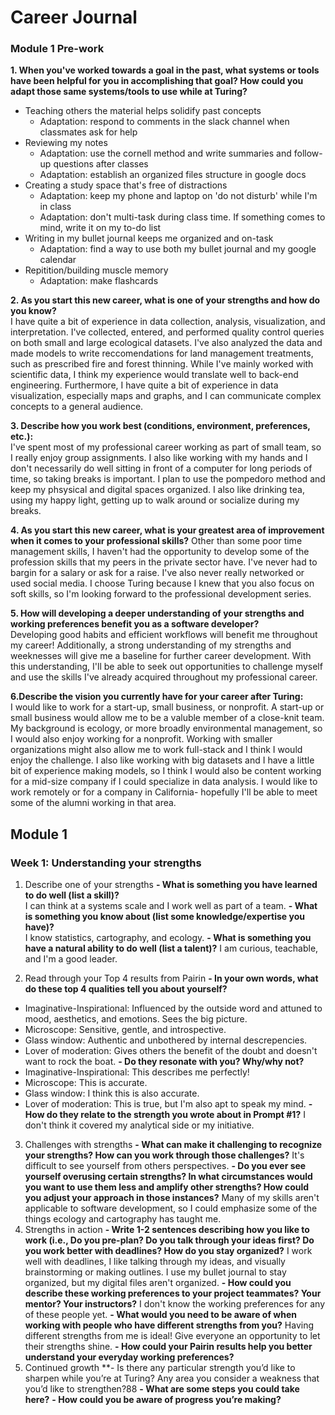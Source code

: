 # Career Journal
### Module 1 Pre-work

**1. When you've worked towards a goal in the past, what systems or tools have been helpful for you in accomplishing that goal? How could you adapt those same systems/tools to use while at Turing?**
  - Teaching others the material helps solidify past concepts
    - Adaptation: respond to comments in the slack channel when classmates ask for help
  - Reviewing my notes
    - Adaptation: use the cornell method and write summaries and follow-up questions after classes
    - Adaptation: establish an organized files structure in google docs
  - Creating a study space that's free of distractions
      - Adaptation: keep my phone and laptop on 'do not disturb' while I'm in class
      - Adaptation: don't multi-task during class time. If something comes to mind, write it on my to-do list
  - Writing in my bullet journal keeps me organized and on-task
      - Adaptation: find a way to use both my bullet journal and my google calendar
  - Repitition/building muscle memory
      - Adaptation: make flashcards  
      
**2. As you start this new career, what is one of your strengths and how do you know?**   
I have quite a bit of experience in data collection, analysis, visualization, and interpretation. I've collected, entered, and performed quality control queries on both small and large ecological datasets. I've also analyzed the data and made models to write reccomendations for land management treatments, such as prescribed fire and forest thinning. While I've mainly worked with scientific data, I think my experience would translate well to back-end engineering. Furthermore, I have quite a bit of experience in data visualization, especially maps and graphs, and I can communicate complex concepts to a general audience.  

**3. Describe how you work best (conditions, environment, preferences, etc.):**  
I've spent most of my professional career working as part of small team, so I really enjoy group assignments. I also like working with my hands and I don't necessarily do well sitting in front of a computer for long periods of time, so taking breaks is important. I plan to use the pompedoro method and keep my phsysical and digital spaces organized. I also like drinking tea, using my happy light, getting up to walk around or socialize during my breaks. 

**4. As you start this new career, what is your greatest area of improvement when it comes to your professional skills?**
Other than some poor time management skills, I haven't had the opportunity to develop some of the profession skills that my peers in the private sector have. I've never had to bargin for a salary or ask for a raise. I've also never really networked or used social media. I choose Turing because I knew that you also focus on soft skills, so I'm looking forward to the professional development series.  

**5. How will developing a deeper understanding of your strengths and working preferences benefit you as a software developer?**  
Developing good habits and efficient workflows will benefit me throughout my career! Additionally, a strong understanding of my strengths and weeknesses will give me a baseline for further career development. With this understanding, I'll be able to seek out opportunities to challenge myself and use the skills I've already acquired throughout my professional career.

**6.Describe the vision you currently have for your career after Turing:**  
I would like to work for a start-up, small business, or nonprofit. A start-up or small business would allow me to be a valuble member of a close-knit team. My background is ecology, or more broadly environmental management, so I would also enjoy working for a nonprofit. Working with smaller organizations might also allow me to work full-stack and I think I would enjoy the challenge. I also like working with big datasets and I have a little bit of experience making models, so I think I would also be content working for a mid-size company if I could specialize in data analysis. I would like to work remotely or for a company in California- hopefully I'll be able to meet some of the alumni working in that area.

## Module 1
### Week 1: Understanding your strengths  

1. Describe one of your strengths
**- What is something you have learned to do well (list a skill)?**  
I can think at a systems scale and I work well as part of a team.
**- What is something you know about (list some knowledge/expertise you have)?**  
I know statistics, cartography, and ecology.
**- What is something you have a natural ability to do well (list a talent)?**
I am curious, teachable, and I'm a good leader.

2. Read through your Top 4 results from Pairin
**- In your own words, what do these top 4 qualities tell you about yourself?**  
  - Imaginative-Inspirational: Influenced by the outside word and attuned to mood, aesthetics, and emotions. Sees the big picture.
  - Microscope: Sensitive, gentle, and introspective.
  - Glass window: Authentic and unbothered by internal descrepencies.
  - Lover of moderation: Gives others the benefit of the doubt and doesn't want to rock the boat.
**- Do they resonate with you? Why/why not?**
  - Imaginative-Inspirational: This describes me perfectly!
  - Microscope: This is accurate.
  - Glass window: I think this is also accurate.
  - Lover of moderation: This is true, but I'm also apt to speak my mind.
**- How do they relate to the strength you wrote about in Prompt #1?**
I don't think it covered my analytical side or my initiative.
3. Challenges with strengths
**- What can make it challenging to recognize your strengths? How can you work through those challenges?**
It's difficult to see yourself from others perspectives.
**- Do you ever see yourself overusing certain strengths? In what circumstances would you want to use them less and amplify other strengths? How could you adjust your approach in those instances?**
Many of my skills aren't applicable to software development, so I could emphasize some of the things ecology and cartography has taught me.
4. Strengths in action
**- Write 1-2 sentences describing how you like to work (i.e., Do you pre-plan? Do you talk through your ideas first? Do you work better with deadlines? How do you stay organized?** 
I work well with deadlines, I like talking through my ideas, and visually brainstorming or making outlines. I use my bullet journal to stay organized, but my digital files aren't organized.
**- How could you describe these working preferences to your project teammates? Your mentor? Your instructors?**
I don't know the working preferences for any of these people yet.
**- What would you need to be aware of when working with people who have different strengths from you?**
Having different strengths from me is ideal! Give everyone an opportunity to let their strengths shine.
**- How could your Pairin results help you better understand your everyday working preferences?**
5. Continued growth
**- Is there any particular strength you’d like to sharpen while you’re at Turing? Any area you consider a weakness that you’d like to strengthen?88
**- What are some steps you could take here?**
**- How could you be aware of progress you’re making?**

